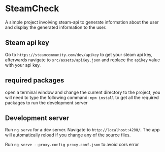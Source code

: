 # SteamCheck

A simple project involving steam-api to generate information about the user and display the generated information to the user.

## Steam api key

Go to `https://steamcommunity.com/dev/apikey` to get your steam api key, afterwards navigate to `src/assets/apiKey.json` and replace the `apikey` value with your api key.


## required packages

open a terminal window and change the current directory to the project, you will need to type the following command: `npm install` to get all the required packages to run the development server

## Development server

Run `ng serve` for a dev server. Navigate to `http://localhost:4200/`. The app will automatically reload if you change any of the source files.

Run `ng serve --proxy.config proxy.conf.json` to avoid cors error
